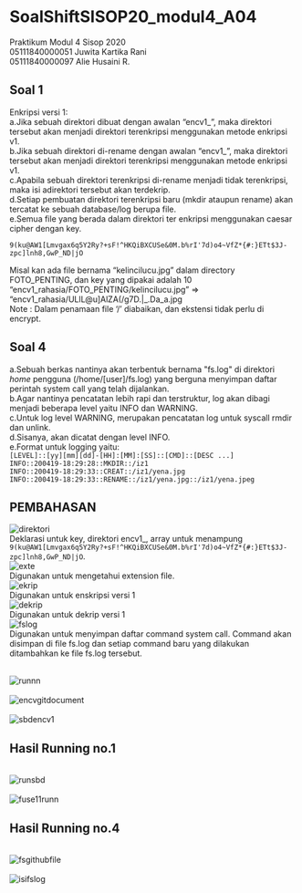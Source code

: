 # SoalShiftSISOP20_modul4_A04
Praktikum Modul 4 Sisop 2020<br/>
05111840000051 Juwita Kartika Rani<br/>
05111840000097 Alie Husaini R.<br/>

## Soal 1
Enkripsi versi 1:<br/>
a.Jika sebuah direktori dibuat dengan awalan “encv1_”, maka direktori tersebut akan menjadi direktori terenkripsi menggunakan metode enkripsi v1.<br/>
b.Jika sebuah direktori di-rename dengan awalan “encv1_”, maka direktori tersebut akan menjadi direktori terenkripsi menggunakan metode enkripsi v1.<br/>
c.Apabila sebuah direktori terenkripsi di-rename menjadi tidak terenkripsi, maka isi adirektori tersebut akan terdekrip.<br/>
d.Setiap pembuatan direktori terenkripsi baru (mkdir ataupun rename) akan tercatat ke sebuah database/log berupa file.<br/>
e.Semua file yang berada dalam direktori ter enkripsi menggunakan caesar cipher dengan key.<br/>

`9(ku@AW1[Lmvgax6q5Y2Ry?+sF!^HKQiBXCUSe&0M.b%rI'7d)o4~VfZ*{#:}ETt$3J-zpc]lnh8,GwP_ND|jO`<br/>

Misal kan ada file bernama “kelincilucu.jpg” dalam directory FOTO_PENTING, dan key yang dipakai adalah 10<br/>
“encv1_rahasia/FOTO_PENTING/kelincilucu.jpg” => “encv1_rahasia/ULlL@u]AlZA(/g7D.|_.Da_a.jpg<br/>
Note : Dalam penamaan file ‘/’ diabaikan, dan ekstensi tidak perlu di encrypt.<br/>

## Soal 4
a.Sebuah berkas nantinya akan terbentuk bernama "fs.log" di direktori *home* pengguna (/home/[user]/fs.log) yang berguna menyimpan daftar perintah system call yang telah dijalankan.<br/>
b.Agar nantinya pencatatan lebih rapi dan terstruktur, log akan dibagi menjadi beberapa level yaitu INFO dan WARNING.<br/>
c.Untuk log level WARNING, merupakan pencatatan log untuk syscall rmdir dan unlink.<br/>
d.Sisanya, akan dicatat dengan level INFO.<br/>
e.Format untuk logging yaitu:<br/>
`[LEVEL]::[yy][mm][dd]-[HH]:[MM]:[SS]::[CMD]::[DESC ...]`<br/>
`INFO::200419-18:29:28::MKDIR::/iz1`<br/>
`INFO::200419-18:29:33::CREAT::/iz1/yena.jpg`<br/>
`INFO::200419-18:29:33::RENAME::/iz1/yena.jpg::/iz1/yena.jpeg`<br/>

## PEMBAHASAN
![direktori](https://user-images.githubusercontent.com/56763570/80864562-5c21d600-8c38-11ea-8f03-355b918e19d3.PNG)<br/>
Deklarasi untuk key, direktori encv1_, array untuk menampung `9(ku@AW1[Lmvgax6q5Y2Ry?+sF!^HKQiBXCUSe&0M.b%rI'7d)o4~VfZ*{#:}ETt$3J-zpc]lnh8,GwP_ND|jO`.
<br/>![exte](https://user-images.githubusercontent.com/56763570/80864659-f6821980-8c38-11ea-9bf3-d9a5810c3f51.PNG)<br/>
Digunakan untuk mengetahui  extension file.
<br/>![ekrip](https://user-images.githubusercontent.com/56763570/80864699-25988b00-8c39-11ea-80ae-c97862ab797e.PNG)<br/>
Digunakan untuk enskripsi versi 1
<br/>![dekrip](https://user-images.githubusercontent.com/56763570/80864750-77411580-8c39-11ea-8b2d-013b7eb3c1d2.PNG)<br/>
Digunakan untuk dekrip versi 1
<br/>![fslog](https://user-images.githubusercontent.com/56763570/80864803-d737bc00-8c39-11ea-9918-60e681554d87.PNG)<br/>
Digunakan untuk menyimpan daftar command system call. Command akan disimpan di file fs.log dan setiap command baru yang dilakukan ditambahkan ke file fs.log tersebut.

<br/>![runnn](https://user-images.githubusercontent.com/56763570/80865046-8de86c00-8c3b-11ea-8b4f-7e2b986fc005.jpg)<br/>
<br/>![encvgitdocument](https://user-images.githubusercontent.com/56763570/80864941-e53a0c80-8c3a-11ea-9e67-1538f63776c9.jpg)<br/>
<br/>![sbdencv1](https://user-images.githubusercontent.com/56763570/80865075-bbcdb080-8c3b-11ea-81ef-780beb901196.jpg)<br/>
## Hasil Running no.1
<br/>![runsbd](https://user-images.githubusercontent.com/56763570/80865096-dacc4280-8c3b-11ea-92ef-5b166eab6d8a.jpg)<br/>
<br/>![fuse11runn](https://user-images.githubusercontent.com/56763570/80865008-52e63880-8c3b-11ea-867f-01a4136a5541.jpg)<br/>
## Hasil Running no.4
<br/>![fsgithubfile](https://user-images.githubusercontent.com/56763570/80864993-33e7a680-8c3b-11ea-854c-14909ff86700.jpg)<br/>
<br/>![isifslog](https://user-images.githubusercontent.com/56763570/80865152-31398100-8c3c-11ea-9440-082a29af0bd4.jpg)<br/>
